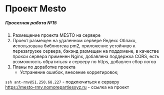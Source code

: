 # Проект Mesto

##### Проектная работа №15

1. Размещение проекта MESTO на сервере
2. Проект размещен на удаленном сервере Яндекс Облако, использована библиотека pm2, приложение устойчиво к перезагрузке сервера, бэкэнд размещен на поддомене, в качестве прокси сервера применен Nginx, добавлена поддержка CORS, есть возможность обратиться к серверу по https, добавлен сбор логов
3. Планы по доработке проекта
   - Устранение ошибок, внесение корретировок;

`ssh ant-rmv@51.250.68.227` - подключиться к серверу  
https://mesto-rmv.nomorepartiesxyz.ru - ссылка на проект
